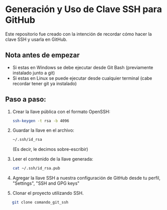 
# Generación y Uso de Clave SSH para GitHub

Este repositorio fue creado con la intención de recordar cómo hacer la clave SSH y usarla en GitHub.

## Nota antes de empezar

- Si estas en Windows se debe ejecutar desde Git Bash (previamente instalado junto a git)
- Si estas en Linux se puede ejecutar desde cualquier terminal (cabe recordar tener git ya instalado)

## Paso a paso:

1. Crear la llave pública con el formato OpenSSH:
   ```sh
   ssh-keygen -t rsa -b 4096
   ```

2. Guardar la llave en el archivo:
   ```sh
   ~/.ssh/id_rsa
   ```
   (Es decir, le decimos sobre-escribir)

3. Leer el contenido de la llave generada:
   ```sh
   cat ~/.ssh/id_rsa.pub
   ```

4. Agregar la llave SSH a nuestra configuración de GitHub desde tu perfil, "Settings", "SSH and GPG keys"

5. Clonar el proyecto utilizando SSH.
```sh
   git clone comando_git_ssh
   ```